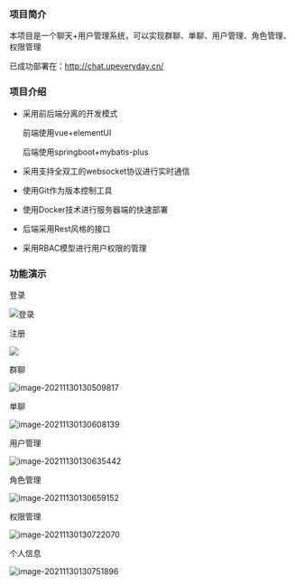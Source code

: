 ### 项目简介

本项目是一个聊天+用户管理系统，可以实现群聊、单聊、用户管理、角色管理、权限管理

已成功部署在：http://chat.upeveryday.cn/

### 项目介绍

- 采用前后端分离的开发模式

  前端使用vue+elementUI

  后端使用springboot+mybatis-plus

- 采用支持全双工的websocket协议进行实时通信

- 使用Git作为版本控制工具

- 使用Docker技术进行服务器端的快速部署

- 后端采用Rest风格的接口
- 采用RBAC模型进行用户权限的管理

### 功能演示

登录

![登录](http://cdn.upeveryday.cn/img/image-20211130130214774.png)

注册

![](http://cdn.upeveryday.cn/img/image-20211130130301391.png)

群聊

![image-20211130130509817](http://cdn.upeveryday.cn/img/image-20211130130509817.png)

单聊

![image-20211130130608139](http://cdn.upeveryday.cn/img/image-20211130130608139.png)

用户管理

![image-20211130130635442](http://cdn.upeveryday.cn/img/image-20211130130635442.png)



角色管理

![image-20211130130659152](http://cdn.upeveryday.cn/img/image-20211130130659152.png)



权限管理

![image-20211130130722070](http://cdn.upeveryday.cn/img/image-20211130130722070.png)

个人信息

![image-20211130130751896](http://cdn.upeveryday.cn/img/image-20211130130751896.png)









